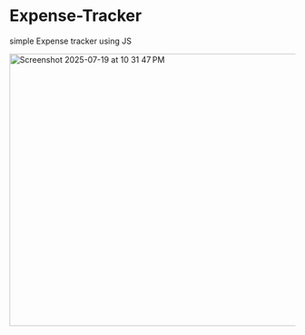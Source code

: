 # Expense-Tracker
simple Expense tracker using JS

<img width="528" height="480" alt="Screenshot 2025-07-19 at 10 31 47 PM" src="https://github.com/user-attachments/assets/adca707d-3d47-41cf-b9cf-1e0efbc1cf88" />
